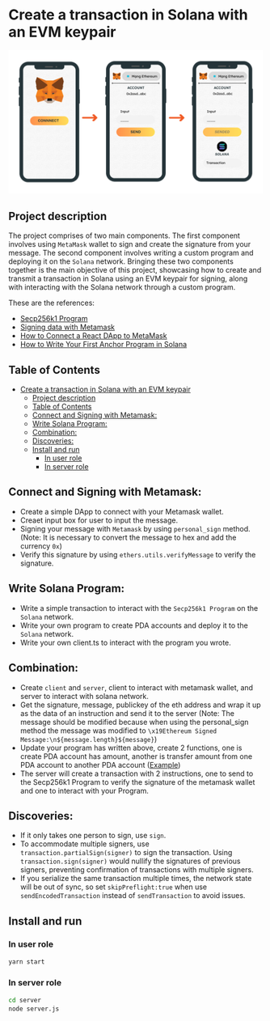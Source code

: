 # Create a transaction in Solana with an EVM keypair
![alt text](flow.png)
## Project description
The project comprises of two main components. The first component involves using `MetaMask` wallet to sign and create the signature from your message. The second component involves writing a custom program and deploying it on the `Solana` network. Bringing these two components together is the main objective of this project, showcasing how to create and transmit a transaction in Solana using an EVM keypair for signing, along with interacting with the Solana network through a custom program.

These are the references:
* [Secp256k1 Program](https://docs.solana.com/developing/runtime-facilities/programs#secp256k1-program)
* [Signing data with Metamask](https://docs.metamask.io/guide/signing-data.html#signtypeddata-v4)
* [How to Connect a React DApp to MetaMask](https://olawanlejoel.hashnode.devhow-to-connect-a-react-dapp-to-metamask-cl3d1kosd09n2x2nvghwz3rwu)
* [How to Write Your First Anchor Program in Solana](https://www.quicknode.com/guides/solana-development/anchor/how-to-write-your-first-anchor-program-in-solana-part-1/)

## Table of Contents
- [Create a transaction in Solana with an EVM keypair](#create-a-transaction-in-solana-with-an-evm-keypair)
  - [Project description](#project-description)
  - [Table of Contents](#table-of-contents)
  - [Connect and Signing with Metamask:](#connect-and-signing-with-metamask)
  - [Write Solana Program:](#write-solana-program)
  - [Combination:](#combination)
  - [Discoveries:](#discoveries)
  - [Install and run](#install-and-run)
    - [In user role](#in-user-role)
    - [In server role](#in-server-role)
    
## Connect and Signing with Metamask:
* Create a simple DApp to connect with your Metamask wallet.
* Creaet input box for user to input the message.
* Signing your message with `Metamask` by using `personal_sign` method. (Note: It is necessary to convert the message to hex and add the currency `0x`)
* Verify this signature by using `ethers.utils.verifyMessage` to verify the signature.

## Write Solana Program:
* Write a simple transaction to interact with the `Secp256k1 Program` on the `Solana` network.
* Write your own program to create PDA accounts and deploy it to the `Solana` network.
* Write your own client.ts to interact with the program you wrote.

## Combination:
* Create `client` and `server`, client to interact with metamask wallet, and server to interact with solana network.
* Get the signature, message, publickey of the eth address and wrap it up as the data of an instruction and send it to the server (Note: The message should be modified because when using the personal_sign method the message was modified to `\x19Ethereum Signed Message:\n${message.length}${message}`)
* Update your program has written above, create 2 functions, one is create PDA account has amount, another is transfer amount from one PDA account to another PDA account ([Example](https://beta.solpg.io/643cfedb67edfe0f00106a25))
* The server will create a transaction with 2 instructions, one to send to the Secp256k1 Program to verify the signature of the metamask wallet and one to interact with your Program. 
  
## Discoveries:
* If it only takes one person to sign, use `sign`.
* To accommodate multiple signers, use `transaction.partialSign(signer)` to sign the transaction. Using `transaction.sign(signer)` would nullify the signatures of previous signers, preventing confirmation of transactions with multiple signers.
* If you serialize the same transaction multiple times, the network state will be out of sync, so set `skipPreflight:true` when use `sendEncodedTransaction` instead of `sendTransaction` to avoid issues.

## Install and run

### In user role
```bash
yarn start
```

### In server role
```bash
cd server
node server.js
```


